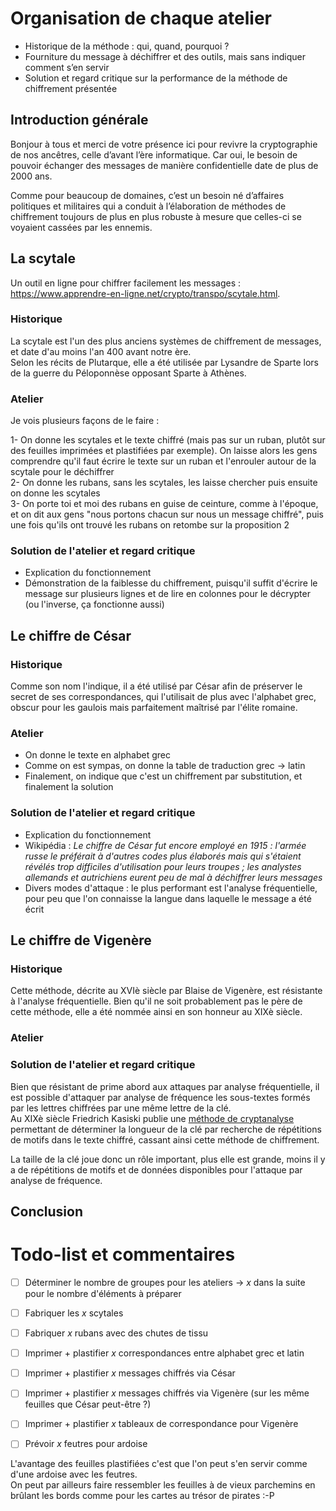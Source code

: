 # Organisation de chaque atelier

- Historique de la méthode : qui, quand, pourquoi ?  
- Fourniture du message à déchiffrer et des outils, mais sans indiquer comment s’en servir  
- Solution et regard critique sur la performance de la méthode de chiffrement présentée  

## Introduction générale

Bonjour à tous et merci de votre présence ici pour revivre la cryptographie de nos ancêtres, celle d’avant l’ère informatique. 
Car oui, le besoin de pouvoir échanger des messages de manière confidentielle date de plus de 2000 ans.  

Comme pour beaucoup de domaines, c’est un besoin né d’affaires politiques et militaires qui a conduit à l’élaboration de méthodes de chiffrement toujours de plus en plus robuste à mesure que celles-ci se voyaient cassées par les ennemis.  

## La scytale

Un outil en ligne pour chiffrer facilement les messages : https://www.apprendre-en-ligne.net/crypto/transpo/scytale.html.  

### Historique

La scytale est l'un des plus anciens systèmes de chiffrement de messages, et date d'au moins l'an 400 avant notre ère.  
Selon les récits de Plutarque, elle a été utilisée par Lysandre de Sparte lors de la guerre du Péloponnèse opposant Sparte à Athènes.  

### Atelier

Je vois plusieurs façons de le faire :  

1- On donne les scytales et le texte chiffré (mais pas sur un ruban, plutôt sur des feuilles imprimées et plastifiées par exemple). On laisse alors les gens comprendre qu'il faut écrire le texte sur un ruban et l'enrouler autour de la scytale pour le déchiffrer  
2- On donne les rubans, sans les scytales, les laisse chercher puis ensuite on donne les scytales  
3- On porte toi et moi des rubans en guise de ceinture, comme à l'époque, et on dit aux gens "nous portons chacun sur nous un message chiffré", puis une fois qu'ils ont trouvé les rubans on retombe sur la proposition 2  

### Solution de l'atelier et regard critique

- Explication du fonctionnement  
- Démonstration de la faiblesse du chiffrement, puisqu'il suffit d'écrire le message sur plusieurs lignes et de lire en colonnes pour le décrypter (ou l'inverse, ça fonctionne aussi)  

## Le chiffre de César  

### Historique  

Comme son nom l'indique, il a été utilisé par César afin de préserver le secret de ses correspondances, qui l'utilisait de plus avec l'alphabet grec, obscur pour les gaulois mais parfaitement maîtrisé par l'élite romaine.

### Atelier  

- On donne le texte en alphabet grec  
- Comme on est sympas, on donne la table de traduction grec -> latin  
- Finalement, on indique que c'est un chiffrement par substitution, et finalement la solution  

### Solution de l'atelier et regard critique

- Explication du fonctionnement  
- Wikipédia : *Le chiffre de César fut encore employé en 1915 : l'armée russe le préférait à d'autres codes plus élaborés mais qui s'étaient révélés trop difficiles d'utilisation pour leurs troupes ; les analystes allemands et autrichiens eurent peu de mal à déchiffrer leurs messages*  
- Divers modes d'attaque : le plus performant est l'analyse fréquentielle, pour peu que l'on connaisse la langue dans laquelle le message a été écrit  

## Le chiffre de Vigenère

### Historique

Cette méthode, décrite au XVIè siècle par Blaise de Vigenère, est résistante à l'analyse fréquentielle. Bien qu'il ne soit probablement pas le père de cette méthode, elle a été nommée ainsi en son honneur au XIXè siècle.

### Atelier

### Solution de l'atelier et regard critique

Bien que résistant de prime abord aux attaques par analyse fréquentielle, il est possible d'attaquer par analyse de fréquence les sous-textes formés par les lettres chiffrées par une même lettre de la clé.  
Au XIXè siècle Friedrich Kasiski publie une [méthode de cryptanalyse](https://fr.wikipedia.org/wiki/Cryptanalyse_du_chiffre_de_Vigen%C3%A8re) permettant de déterminer la longueur de la clé par recherche de répétitions de motifs dans le texte chiffré, cassant ainsi cette méthode de chiffrement.

La taille de la clé joue donc un rôle important, plus elle est grande, moins il y a de répétitions de motifs et de données disponibles pour l'attaque par analyse de fréquence.  


## Conclusion  

# Todo-list et commentaires

- [ ] Déterminer le nombre de groupes pour les ateliers -> $x$ dans la suite pour le nombre d'éléments à préparer
- [ ] Fabriquer les $x$ scytales  
- [ ] Fabriquer $x$ rubans avec des chutes de tissu  
- [ ] Imprimer + plastifier $x$ correspondances entre alphabet grec et latin  
- [ ] Imprimer + plastifier $x$ messages chiffrés via César  
- [ ] Imprimer + plastifier $x$ messages chiffrés via Vigenère (sur les même feuilles que César peut-être ?)  
- [ ] Imprimer + plastifier $x$ tableaux de correspondance pour Vigenère  
- [ ] Prévoir $x$ feutres pour ardoise  


L'avantage des feuilles plastifiées c'est que l'on peut s'en servir comme d'une ardoise avec les feutres.  
On peut par ailleurs faire ressembler les feuilles à de vieux parchemins en brûlant les bords comme pour les cartes au trésor de pirates :-P
